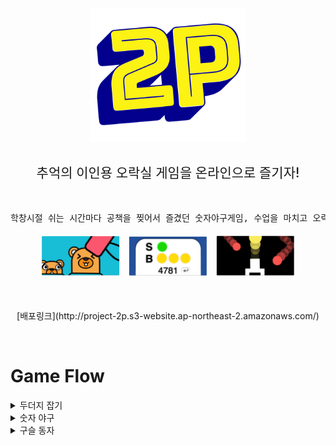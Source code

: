 
<p align= "center">
  <img src="./img/logo.png" width="250px">
</p>
<h2 align="center" style="font-weight: 500">추억의 이인용 오락실 게임을 온라인으로 즐기자!</h2>
<br>

<pre>
학창시절 쉬는 시간마다 공책을 찢어서 즐겼던 숫자야구게임, 수업을 마치고 오락실에 달려가서 친구들과 했던 게임 등 추억을 되살려서 친구와 함께 온라인으로 즐겨보세요. "이인용"은 쉽고 간단한 게임을 온라인으로 즐길 수 있는 서비스입니다.
</pre>

<p align= "center">
  <img src="./img/moleThumbnail.png" width="25%" style="margin: 5px">
  <img src="./img/numsThumbnail.png" width="25%" style="margin: 5px">
  <img src="./img/ballThumbnail.png" width="25%" style="margin: 5px">
</p>


<br>
  <p align="center" href="http://project-2p.s3-website.ap-northeast-2.amazonaws.com/">
    [배포링크](http://project-2p.s3-website.ap-northeast-2.amazonaws.com/)
  </p>
<br>

# Game Flow

<details>
<summary>두더지 잡기</summary>
  <img src="./img/moleFlow.png" width="100%">
</details>
<details>
<summary>숫자 야구</summary>
  <img src="./img/numsFlow.png" width="100%">
</details>
<details>
<summary>구슬 동자</summary>
  <img src="./img/ballFlow.png" width="100%">
</details>
